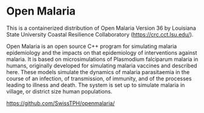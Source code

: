 # Open Malaria
This is a containerized distribution of Open Malaria Version 36 by Louisiana State University Coastal Resilience Collaboratory (https://crc.cct.lsu.edu/).

Open Malaria is an open source C++ program for simulating malaria epidemiology and the impacts on that epidemiology of interventions against malaria. It is based on microsimulations of Plasmodium falciparum malaria in humans, originally developed for simulating malaria vaccines and described here. These models simulate the dynamics of malaria parasitaemia in the course of an infection, of transmission, of immunity, and of the processes leading to illness and death. The system is set up to simulate malaria in village, or district size human populations.

https://github.com/SwissTPH/openmalaria/
